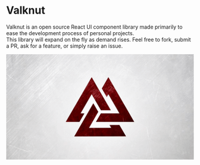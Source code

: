 # Valknut

Valknut is an open source React UI component library made primarily to ease the development process of personal projects.
<br>
This library will expand on the fly as demand rises. Feel free to fork, submit a PR, ask for a feature, or simply raise an issue.

![Image of Valknut](public/Valknut.png)
